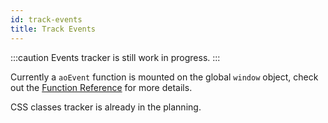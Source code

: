 ```yaml
---
id: track-events
title: Track Events
---
```


:::caution
Events tracker is still work in progress.
:::

Currently a `aoEvent` function is mounted on the global `window` object, check out the [Function Reference](functions) for more details.

CSS classes tracker is already in the planning.
